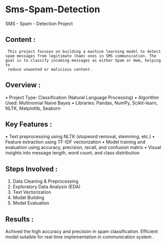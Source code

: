 # Sms-Spam-Detection
 SMS - Spam - Detection Project

## Content : 

     This project focuses on building a machine learning model to detect spam messages from legitimate (ham) ones in SMS communication. The goal is to classify incoming messages as either Spam or Ham, helping to 
     reduce unwanted or malicious content.

## Overview : 

   •  Project Type: Classification (Natural Language Processing)
   •   Algorithm Used: Multinomial Naive Bayes
   •   Libraries: Pandas, NumPy, Scikit-learn, NLTK, Matplotlib, Seaborn 

## Key Features : 

  •  Text preprocessing using NLTK (stopword removal, stemming, etc.)
  •   Feature extraction using TF-IDF vectorization
  •   Model training and evaluation using accuracy, precision, recall, and confusion matrix
  •   Visual insights into message length, word count, and class distribution    

## Steps Involved : 

1. Data Cleaning & Preprocessing
2. Exploratory Data Analysis (EDA)
3. Text Vectorization
4. Model Building
5. Model Evaluation

## Results : 

 Achived the high accuracy and precision in spam classification. 
 Efficient model sutaible for real time implementation in communication system . 
  
